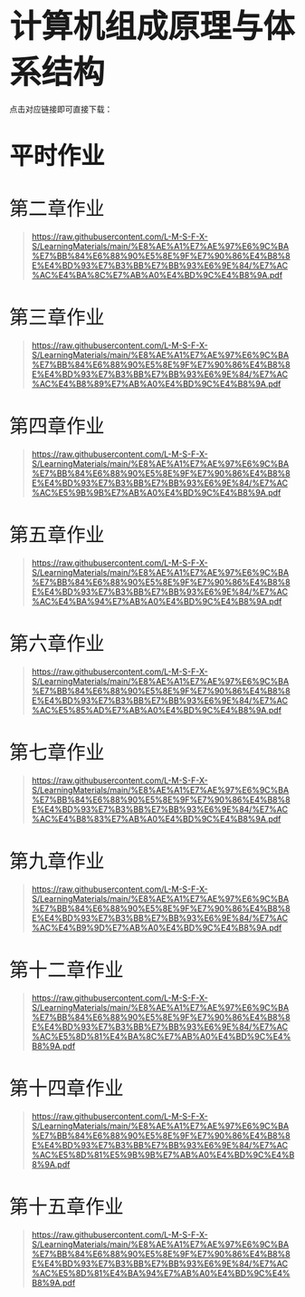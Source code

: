 # <span style="font-size: 2.0em; font-weight: bold;">计算机组成原理与体系结构</span>

点击对应链接即可直接下载：

# <span style="font-size: 1.5em; font-weight: bold;">平时作业</span>

# <span style="font-size: 1.2em; font-weight: lighter;">第二章作业</span>

> https://raw.githubusercontent.com/L-M-S-F-X-S/LearningMaterials/main/%E8%AE%A1%E7%AE%97%E6%9C%BA%E7%BB%84%E6%88%90%E5%8E%9F%E7%90%86%E4%B8%8E%E4%BD%93%E7%B3%BB%E7%BB%93%E6%9E%84/%E7%AC%AC%E4%BA%8C%E7%AB%A0%E4%BD%9C%E4%B8%9A.pdf

# <span style="font-size: 1.2em; font-weight: lighter;">第三章作业</span>

> https://raw.githubusercontent.com/L-M-S-F-X-S/LearningMaterials/main/%E8%AE%A1%E7%AE%97%E6%9C%BA%E7%BB%84%E6%88%90%E5%8E%9F%E7%90%86%E4%B8%8E%E4%BD%93%E7%B3%BB%E7%BB%93%E6%9E%84/%E7%AC%AC%E4%B8%89%E7%AB%A0%E4%BD%9C%E4%B8%9A.pdf

# <span style="font-size: 1.2em; font-weight: lighter;">第四章作业</span>

> https://raw.githubusercontent.com/L-M-S-F-X-S/LearningMaterials/main/%E8%AE%A1%E7%AE%97%E6%9C%BA%E7%BB%84%E6%88%90%E5%8E%9F%E7%90%86%E4%B8%8E%E4%BD%93%E7%B3%BB%E7%BB%93%E6%9E%84/%E7%AC%AC%E5%9B%9B%E7%AB%A0%E4%BD%9C%E4%B8%9A.pdf

# <span style="font-size: 1.2em; font-weight: lighter;">第五章作业</span>

> https://raw.githubusercontent.com/L-M-S-F-X-S/LearningMaterials/main/%E8%AE%A1%E7%AE%97%E6%9C%BA%E7%BB%84%E6%88%90%E5%8E%9F%E7%90%86%E4%B8%8E%E4%BD%93%E7%B3%BB%E7%BB%93%E6%9E%84/%E7%AC%AC%E4%BA%94%E7%AB%A0%E4%BD%9C%E4%B8%9A.pdf

# <span style="font-size: 1.2em; font-weight: lighter;">第六章作业</span>

>https://raw.githubusercontent.com/L-M-S-F-X-S/LearningMaterials/main/%E8%AE%A1%E7%AE%97%E6%9C%BA%E7%BB%84%E6%88%90%E5%8E%9F%E7%90%86%E4%B8%8E%E4%BD%93%E7%B3%BB%E7%BB%93%E6%9E%84/%E7%AC%AC%E5%85%AD%E7%AB%A0%E4%BD%9C%E4%B8%9A.pdf

# <span style="font-size: 1.2em; font-weight: lighter;">第七章作业</span>

> https://raw.githubusercontent.com/L-M-S-F-X-S/LearningMaterials/main/%E8%AE%A1%E7%AE%97%E6%9C%BA%E7%BB%84%E6%88%90%E5%8E%9F%E7%90%86%E4%B8%8E%E4%BD%93%E7%B3%BB%E7%BB%93%E6%9E%84/%E7%AC%AC%E4%B8%83%E7%AB%A0%E4%BD%9C%E4%B8%9A.pdf

# <span style="font-size: 1.2em; font-weight: lighter;">第九章作业</span>

>https://raw.githubusercontent.com/L-M-S-F-X-S/LearningMaterials/main/%E8%AE%A1%E7%AE%97%E6%9C%BA%E7%BB%84%E6%88%90%E5%8E%9F%E7%90%86%E4%B8%8E%E4%BD%93%E7%B3%BB%E7%BB%93%E6%9E%84/%E7%AC%AC%E4%B9%9D%E7%AB%A0%E4%BD%9C%E4%B8%9A.pdf

# <span style="font-size: 1.2em; font-weight: lighter;">第十二章作业</span>

> https://raw.githubusercontent.com/L-M-S-F-X-S/LearningMaterials/main/%E8%AE%A1%E7%AE%97%E6%9C%BA%E7%BB%84%E6%88%90%E5%8E%9F%E7%90%86%E4%B8%8E%E4%BD%93%E7%B3%BB%E7%BB%93%E6%9E%84/%E7%AC%AC%E5%8D%81%E4%BA%8C%E7%AB%A0%E4%BD%9C%E4%B8%9A.pdf

# <span style="font-size: 1.2em; font-weight: lighter;">第十四章作业</span>

> https://raw.githubusercontent.com/L-M-S-F-X-S/LearningMaterials/main/%E8%AE%A1%E7%AE%97%E6%9C%BA%E7%BB%84%E6%88%90%E5%8E%9F%E7%90%86%E4%B8%8E%E4%BD%93%E7%B3%BB%E7%BB%93%E6%9E%84/%E7%AC%AC%E5%8D%81%E5%9B%9B%E7%AB%A0%E4%BD%9C%E4%B8%9A.pdf

# <span style="font-size: 1.2em; font-weight: lighter;">第十五章作业</span>

> https://raw.githubusercontent.com/L-M-S-F-X-S/LearningMaterials/main/%E8%AE%A1%E7%AE%97%E6%9C%BA%E7%BB%84%E6%88%90%E5%8E%9F%E7%90%86%E4%B8%8E%E4%BD%93%E7%B3%BB%E7%BB%93%E6%9E%84/%E7%AC%AC%E5%8D%81%E4%BA%94%E7%AB%A0%E4%BD%9C%E4%B8%9A.pdf


